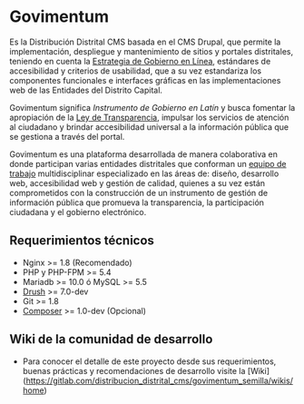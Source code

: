 # Govimentum

Es la Distribución Distrital CMS basada en el CMS Drupal, que permite la 
implementación, despliegue y mantenimiento de sitios y portales distritales, 
teniendo en cuenta la [Estrategia de Gobierno en Línea](http://estrategia.gobiernoenlinea.gov.co/623/articles-7943_manualGEL.pdf), estándares de 
accesibilidad y criterios de usabilidad, que a su vez estandariza los componentes 
funcionales e interfaces gráficas en las implementaciones web de las Entidades 
del Distrito Capital.

Govimentum significa _Instrumento de Gobierno en Latín_ y busca fomentar la
apropiación de la [Ley de Transparencia](http://www.alcaldiabogota.gov.co/sisjur/normas/Norma1.jsp?i=56882),
impulsar los servicios de atención al ciudadano y brindar accesibilidad universal
a la información pública que se gestiona a través del portal.

Govimentum es una plataforma desarrollada de manera colaborativa en donde 
participan varias entidades distritales que conforman un [equipo de trabajo](https://gitlab.com/distribucion_distrital_cms/govimentum_semilla/wikis/12-equipo-de-desarrollo) 
multidisciplinar especializado en las áreas de: diseño, desarrollo web,
accesibilidad web y gestión de calidad, quienes a su vez están comprometidos con
la construcción de un instrumento de gestión de información pública que promueva
la transparencia, la participación ciudadana y el gobierno electrónico.

## Requerimientos técnicos

 * Nginx >= 1.8 (Recomendado)
 * PHP y PHP-FPM >= 5.4
 * Mariadb >= 10.0 ó MySQL >= 5.5
 * [Drush](https://github.com/drush-ops/drush) >= 7.0-dev
 * Git >= 1.8
 * [Composer](https://getcomposer.org/) >= 1.0-dev (Opcional)

## Wiki de la comunidad de desarrollo
 
 * Para conocer el detalle de este proyecto desde sus requerimientos, buenas prácticas y recomendaciones de desarrollo visite la [Wiki] (https://gitlab.com/distribucion_distrital_cms/govimentum_semilla/wikis/home)